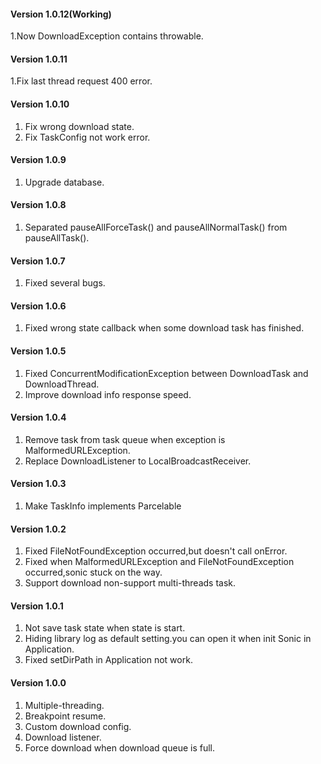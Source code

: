 #### Version 1.0.12(Working)
1.Now DownloadException contains throwable.

#### Version 1.0.11
1.Fix last thread request 400 error.

#### Version 1.0.10
1. Fix wrong download state.
2. Fix TaskConfig not work error.

#### Version 1.0.9
1. Upgrade database.

#### Version 1.0.8
1. Separated pauseAllForceTask() and pauseAllNormalTask() from pauseAllTask().

#### Version 1.0.7
1. Fixed several bugs.

#### Version 1.0.6
1. Fixed wrong state callback when some download task has finished.

#### Version 1.0.5
1. Fixed ConcurrentModificationException between DownloadTask and DownloadThread.
2. Improve download info response speed.

#### Version 1.0.4
1. Remove task from task queue when exception is MalformedURLException.
2. Replace DownloadListener to LocalBroadcastReceiver.

#### Version 1.0.3
1. Make TaskInfo implements Parcelable

#### Version 1.0.2
1. Fixed FileNotFoundException occurred,but doesn't call onError.
2. Fixed when MalformedURLException and FileNotFoundException occurred,sonic stuck on the way.
3. Support download non-support multi-threads task.

#### Version 1.0.1
1. Not save task state when state is start.
2. Hiding library log as default setting.you can open it when init Sonic in Application.
3. Fixed setDirPath in Application not work.

#### Version 1.0.0
1. Multiple-threading.
2. Breakpoint resume.
3. Custom download config.
4. Download listener.
5. Force download when download queue is full.